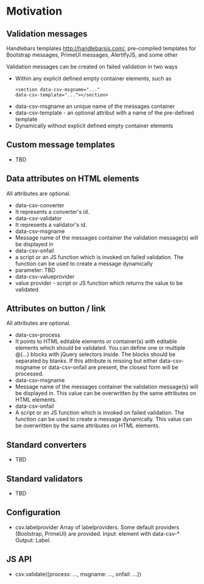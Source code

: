 # Motivation

## Validation messages
Handlebars templates http://handlebarsjs.com/, pre-compiled templates for Bootstrap messages, PrimeUI messages, AlertifyJS, and some other

Validation messages can be created on failed validation in two ways
- Within any explicit defined empty container elements, such as <pre><code>&lt;section data-csv-msgname=&quot;...&quot; data-csv-template=&quot;...&quot;&gt;&lt;/section&gt;</code></pre>
 - data-csv-msgname an unique name of the messages container
 - data-csv-template - an optional attribut with a name of the pre-defined template
- Dynamically without explicit defined empty container elements

## Custom message templates
- TBD

## Data attributes on HTML elements
All attributes are optional.
- data-csv-converter
 - It represents a converter's id.
- data-csv-validator
 - It represents a validator's id.
- data-csv-msgname
 - Message name of the messages container the validation message(s) will be displayed in
- data-csv-onfail
 - a script or an JS function which is invoked on failed validation. The function can be used to create a message dynamically
 - parameter: TBD
- data-csv-valueprovider
 - value provider - script or JS function which returns the value to be validated
 
## Attributes on button / link
All attributes are optional.
- data-csv-process
 - It points to HTML editable elements or container(s) with editable elements which should be validated. You can define one or multiple @(...) blocks with jQuery selectors inside. The blocks should be separated by blanks. If this attribute is missing but either data-csv-msgname or data-csv-onfail are present, the closest form will be processed.
- data-csv-msgname
 - Message name of the messages container the validation message(s) will be displayed in. This value can be overwritten by the same attributes on HTML elements.
- data-csv-onfail
 - A script or an JS function which is invoked on failed validation. The function can be used to create a message dynamically. This value can be overwritten by the same attributes on HTML elements.

## Standard converters
- TBD

## Standard validators
- TBD
 
## Configuration
 - csv.labelprovider Array of labelproviders. Some default providers (Bootstrap, PrimeUI) are provided. Input: element with data-csv-* Output: Label.
 
## JS API
 - csv.validate({process: ..., msgname: ..., onfail: ...})
